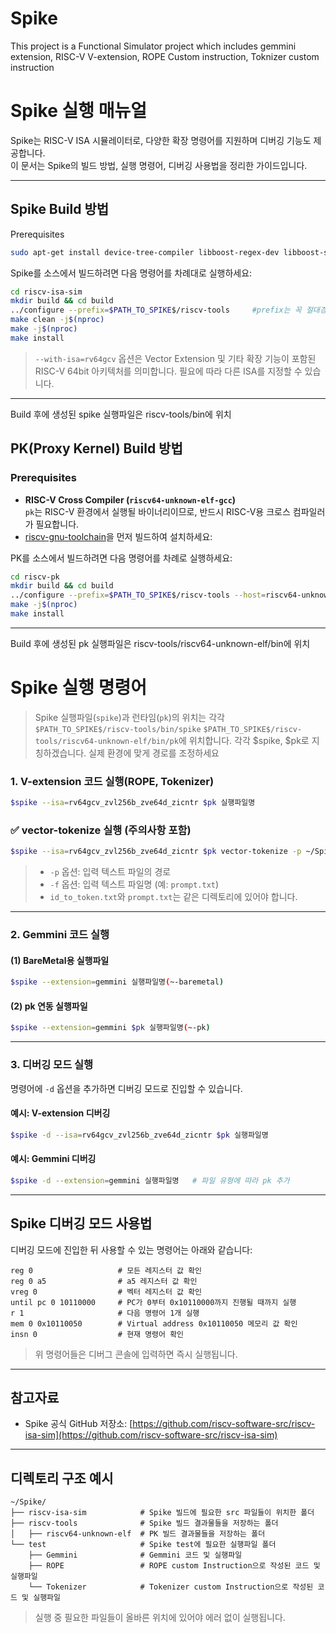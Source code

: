 # Spike
This project is a Functional Simulator project which includes gemmini extension, RISC-V V-extension, ROPE Custom instruction, Toknizer custom instruction

# Spike 실행 매뉴얼

Spike는 RISC-V ISA 시뮬레이터로, 다양한 확장 명령어를 지원하며 디버깅 기능도 제공합니다.  
이 문서는 Spike의 빌드 방법, 실행 명령어, 디버깅 사용법을 정리한 가이드입니다.

---

## Spike Build 방법

Prerequisites

```bash
sudo apt-get install device-tree-compiler libboost-regex-dev libboost-system-dev
```

Spike를 소스에서 빌드하려면 다음 명령어를 차례대로 실행하세요:

```bash
cd riscv-isa-sim
mkdir build && cd build
../configure --prefix=$PATH_TO_SPIKE$/riscv-tools     #prefix는 꼭 절대경로로 입력
make clean -j$(nproc)
make -j$(nproc)
make install
```

> `--with-isa=rv64gcv` 옵션은 Vector Extension 및 기타 확장 기능이 포함된 RISC-V 64bit 아키텍처를 의미합니다. 필요에 따라 다른 ISA를 지정할 수 있습니다.

---
Build 후에 생성된 spike 실행파일은 riscv-tools/bin에 위치

## PK(Proxy Kernel) Build 방법

### Prerequisites

- **RISC-V Cross Compiler (`riscv64-unknown-elf-gcc`)**  
  `pk`는 RISC-V 환경에서 실행될 바이너리이므로, 반드시 RISC-V용 크로스 컴파일러가 필요합니다.
-  [riscv-gnu-toolchain](https://github.com/riscv-collab/riscv-gnu-toolchain.git)을 먼저 빌드하여 설치하세요:

PK를 소스에서 빌드하려면 다음 명령어를 차례로 실행하세요:

```bash
cd riscv-pk
mkdir build && cd build
../configure --prefix=$PATH_TO_SPIKE$/riscv-tools --host=riscv64-unknown-elf --with-arch=rv64gc    #prefix는 꼭 절대경로로 입력
make -j$(nproc)
make install
```
---
Build 후에 생성된 pk 실행파일은 riscv-tools/riscv64-unknown-elf/bin에 위치

# Spike 실행 명령어

> Spike 실행파일(`spike`)과 런타임(`pk`)의 위치는 각각 `$PATH_TO_SPIKE$/riscv-tools/bin/spike` `$PATH_TO_SPIKE$/riscv-tools/riscv64-unknown-elf/bin/pk`에 위치합니다.
> 각각 $spike, $pk로 지칭하겠습니다.
> 실제 환경에 맞게 경로를 조정하세요  

### 1. V-extension 코드 실행(ROPE, Tokenizer)

```bash
$spike --isa=rv64gcv_zvl256b_zve64d_zicntr $pk 실행파일명
```

### ✅ vector-tokenize 실행 (주의사항 포함)

```bash
$spike --isa=rv64gcv_zvl256b_zve64d_zicntr $pk vector-tokenize -p ~/Spike/test/Tokenizer -f prompt.txt
```

> - `-p` 옵션: 입력 텍스트 파일의 경로
> - `-f` 옵션: 입력 텍스트 파일명 (예: `prompt.txt`)  
> - `id_to_token.txt`와 `prompt.txt`는 같은 디렉토리에 있어야 합니다.

---

### 2. Gemmini 코드 실행

#### (1) BareMetal용 실행파일

```bash
$spike --extension=gemmini 실행파일명(~-baremetal)
```

#### (2) pk 연동 실행파일

```bash
$spike --extension=gemmini $pk 실행파일명(~-pk)
```

---

### 3. 디버깅 모드 실행

명령어에 `-d` 옵션을 추가하면 디버깅 모드로 진입할 수 있습니다.

#### 예시: V-extension 디버깅

```bash
$spike -d --isa=rv64gcv_zvl256b_zve64d_zicntr $pk 실행파일명
```

#### 예시: Gemmini 디버깅

```bash
$spike -d --extension=gemmini 실행파일명   # 파일 유형에 따라 pk 추가
```

---

## Spike 디버깅 모드 사용법

디버깅 모드에 진입한 뒤 사용할 수 있는 명령어는 아래와 같습니다:

```text
reg 0                   # 모든 레지스터 값 확인
reg 0 a5                # a5 레지스터 값 확인
vreg 0                  # 벡터 레지스터 값 확인
until pc 0 10110000     # PC가 0부터 0x10110000까지 진행될 때까지 실행
r 1                     # 다음 명령어 1개 실행
mem 0 0x10110050        # Virtual address 0x10110050 메모리 값 확인
insn 0                  # 현재 명령어 확인
```

> 위 명령어들은 디버그 콘솔에 입력하면 즉시 실행됩니다.

---

## 참고자료

- Spike 공식 GitHub 저장소: [https://github.com/riscv-software-src/riscv-isa-sim](https://github.com/riscv-software-src/riscv-isa-sim)

---

## 디렉토리 구조 예시

```text
~/Spike/   
├── riscv-isa-sim            # Spike 빌드에 필요한 src 파일들이 위치한 폴더
├── riscv-tools              # Spike 빌드 결과물들을 저장하는 폴더
│   ├── riscv64-unknown-elf  # PK 빌드 결과물들을 저장하는 폴더
└── test                     # Spike test에 필요한 실행파일 폴더
    ├── Gemmini              # Gemmini 코드 및 실행파일
    ├── ROPE                 # ROPE custom Instruction으로 작성된 코드 및 실행파일
    └── Tokenizer            # Tokenizer custom Instruction으로 작성된 코드 및 실행파일
```

> 실행 중 필요한 파일들이 올바른 위치에 있어야 에러 없이 실행됩니다.
